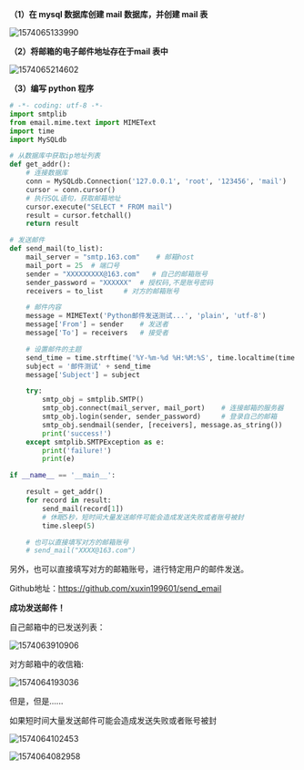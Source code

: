 **（1）在 mysql 数据库创建 mail 数据库，并创建 mail 表**

![1574065133990](C:\Users\Administrator\AppData\Roaming\Typora\typora-user-images\1574065133990.png)

**（2）将邮箱的电子邮件地址存在于mail 表中**

![1574065214602](C:\Users\Administrator\AppData\Roaming\Typora\typora-user-images\1574065214602.png)

**（3）编写 python 程序**

```python
# -*- coding: utf-8 -*-
import smtplib
from email.mime.text import MIMEText
import time
import MySQLdb

# 从数据库中获取ip地址列表
def get_addr():
    # 连接数据库
    conn = MySQLdb.Connection('127.0.0.1', 'root', '123456', 'mail')
    cursor = conn.cursor()
    # 执行SQL语句，获取邮箱地址
    cursor.execute("SELECT * FROM mail")
    result = cursor.fetchall()
    return result

# 发送邮件
def send_mail(to_list):
    mail_server = "smtp.163.com"    # 邮箱host
    mail_port = 25  # 端口号
    sender = "XXXXXXXXX@163.com"   # 自己的邮箱账号
    sender_password = "XXXXXX"  # 授权码,不是账号密码
    receivers = to_list     # 对方的邮箱账号

    # 邮件内容
    message = MIMEText('Python邮件发送测试...', 'plain', 'utf-8')
    message['From'] = sender    # 发送者
    message['To'] = receivers   # 接受者

    # 设置邮件的主题
    send_time = time.strftime('%Y-%m-%d %H:%M:%S', time.localtime(time.time()))
    subject = '邮件测试' + send_time
    message['Subject'] = subject

    try:
        smtp_obj = smtplib.SMTP()
        smtp_obj.connect(mail_server, mail_port)    # 连接邮箱的服务器
        smtp_obj.login(sender, sender_password)     # 登录自己的邮箱
        smtp_obj.sendmail(sender, [receivers], message.as_string())     # 真正开始发送邮件
        print('success!')
    except smtplib.SMTPException as e:
        print('failure!')
        print(e)

if __name__ == '__main__':

    result = get_addr()
    for record in result:
        send_mail(record[1])
        # 休眠5秒，短时间大量发送邮件可能会造成发送失败或者账号被封
        time.sleep(5)

    # 也可以直接填写对方的邮箱账号
    # send_mail("XXXX@163.com")
```



另外，也可以直接填写对方的邮箱账号，进行特定用户的邮件发送。

Github地址：<https://github.com/xuxin199601/send_email>





**成功发送邮件！**

自己邮箱中的已发送列表：

![1574063910906](C:\Users\Administrator\AppData\Roaming\Typora\typora-user-images\1574063910906.png)

对方邮箱中的收信箱:

![1574064193036](C:\Users\Administrator\AppData\Roaming\Typora\typora-user-images\1574064193036.png)



但是，但是......

如果短时间大量发送邮件可能会造成发送失败或者账号被封

![1574064102453](C:\Users\Administrator\AppData\Roaming\Typora\typora-user-images\1574064102453.png)



![1574064082958](C:\Users\Administrator\AppData\Roaming\Typora\typora-user-images\1574064082958.png)



